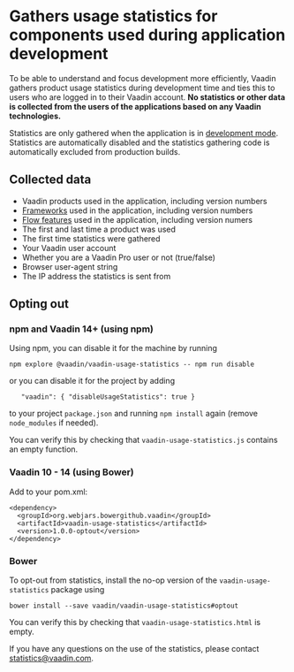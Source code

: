 # Gathers usage statistics for components used during application development

To be able to understand and focus development more efficiently, Vaadin gathers product usage statistics during
development time and ties this to users who are logged in to their Vaadin account. **No statistics or other data is
collected from the users of the applications based on any Vaadin technologies.**

Statistics are only gathered when the application is
in [development mode](https://github.com/vaadin/vaadin-development-mode-detector). Statistics are automatically disabled
and the statistics gathering code is automatically excluded from production builds.

## Collected data

* Vaadin products used in the application, including version numbers
* [Frameworks](src/vaadin-usage-statistics.js#L9) used in the application, including version numbers
* [Flow features](https://github.com/search?utf8=%E2%9C%93&q=org%3Avaadin+UsageStatistics.markAsUsed&type=Code) used in
  the application, including version numers
* The first and last time a product was used
* The first time statistics were gathered
* Your Vaadin user account
* Whether you are a Vaadin Pro user or not (true/false)
* Browser user-agent string
* The IP address the statistics is sent from

## Opting out

### npm and Vaadin 14+ (using npm)

Using npm, you can disable it for the machine by running

```
npm explore @vaadin/vaadin-usage-statistics -- npm run disable
```

or you can disable it for the project by adding

```
   "vaadin": { "disableUsageStatistics": true }
```

to your project `package.json` and running `npm install` again (remove `node_modules` if needed).

You can verify this by checking that `vaadin-usage-statistics.js` contains an empty function.

### Vaadin 10 - 14 (using Bower)

Add to your pom.xml:

```
<dependency>
  <groupId>org.webjars.bowergithub.vaadin</groupId>
  <artifactId>vaadin-usage-statistics</artifactId>
  <version>1.0.0-optout</version>
</dependency>
```

### Bower

To opt-out from statistics, install the no-op version of the `vaadin-usage-statistics` package using

```
bower install --save vaadin/vaadin-usage-statistics#optout
```

You can verify this by checking that `vaadin-usage-statistics.html` is empty.

If you have any questions on the use of the statistics, please contact statistics@vaadin.com.
